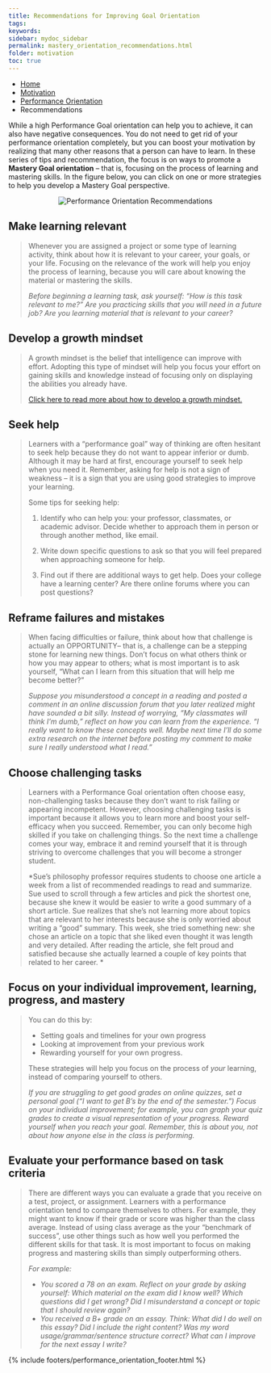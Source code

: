 ```yaml
---
title: Recommendations for Improving Goal Orientation
tags: 
keywords: 
sidebar: mydoc_sidebar
permalink: mastery_orientation_recommendations.html
folder: motivation
toc: true
---
```


<ul class="breadcrumb">
    <li><a href="index.html">Home</a></li>
    <li><a href="motivation_overview.html">Motivation</a></li>
    <li><a href="performance_orientation.html">Performance Orientation</a></li>
    <li class="active">Recommendations</li>
</ul>

While a high Performance Goal orientation can help you to achieve, it can also have negative consequences. You do not need to get rid of your performance orientation completely, but you can boost your motivation by realizing that many other reasons that a person can have to learn. In these series of tips and recommendation, the focus is on ways to promote a **Mastery Goal orientation** – that is, focusing on the process of learning and mastering skills. In the figure below, you can click on one or more strategies to help you develop a Mastery Goal perspective.


<center><img src='images/performance_orientation_recommendations.png' alt='Performance Orientation Recommendations' /></center>

## Make learning relevant

> Whenever you are assigned a project or some type of learning activity, think about how it is relevant to your career, your goals, or your life. Focusing on the relevance of the work will help you enjoy the process of learning, because you will care about knowing the material or mastering the skills.
> 
> *Before beginning a learning task, ask yourself: “How is this task relevant to me?” Are you practicing skills that you will need in a future job? Are you learning material that is relevant to your career?*

## Develop a growth mindset

> A growth mindset is the belief that intelligence can improve with effort. Adopting this type of mindset will help you focus your effort on gaining skills and knowledge instead of focusing only on displaying the abilities you already have.
> 
> [Click here to read more about how to develop a growth mindset.](mindset.html)

## Seek help

> Learners with a “performance goal” way of thinking are often hesitant to seek help because they do not want to appear inferior or dumb. Although it may be hard at first, encourage yourself to seek help when you need it. Remember, asking for help is not a sign of weakness – it is a sign that you are using good strategies to improve your learning.
> 
> Some tips for seeking help:
> 
> 1.  Identify who can help you: your professor, classmates, or academic advisor. Decide whether to approach them in person or through another method, like email.
> 
> 2.  Write down specific questions to ask so that you will feel prepared when approaching someone for help.
> 
> 3.  Find out if there are additional ways to get help. Does your college have a learning center? Are there online forums where you can post questions?

## Reframe failures and mistakes

> When facing difficulties or failure, think about how that challenge is actually an OPPORTUNITY– that is, a challenge can be a stepping stone for learning new things. Don’t focus on what others think or how you may appear to others; what is most important is to ask yourself, “What can I learn from this situation that will help me become better?”
> 
> *Suppose you misunderstood a concept in a reading and posted a comment in an online discussion forum that you later realized might have sounded a bit silly. Instead of worrying, “My classmates will think I’m dumb,” reflect on how you can learn from the experience. “I really want to know these concepts well. Maybe next time I’ll do some extra research on the internet before posting my comment to make sure I really understood what I read.”*

## Choose challenging tasks

> Learners with a Performance Goal orientation often choose easy, non-challenging tasks because they don’t want to risk failing or appearing incompetent. However, choosing challenging tasks is important because it allows you to learn more and boost your self-efficacy when you succeed. Remember, you can only become high skilled if you take on challenging things. So the next time a challenge comes your way, embrace it and remind yourself that it is through striving to overcome challenges that you will become a stronger student.
> 
> *Sue’s philosophy professor requires students to choose one article a week from a list of recommended readings to read and summarize. Sue used to scroll through a few articles and pick the shortest one, because she knew it would be easier to write a good summary of a short article. Sue realizes that she’s not learning more about topics that are relevant to her interests because she is only worried about writing a “good” summary. This week, she tried something new: she chose an article on a topic that she liked even thought it was length and very detailed. After reading the article, she felt proud and satisfied because she actually learned a couple of key points that related to her career. *

## Focus on your individual improvement, learning, progress, and mastery

> You can do this by:
> 
> * Setting goals and timelines for your own progress
> * Looking at improvement from your previous work
> * Rewarding yourself for your own progress.
> 
> These strategies will help you focus on the process of *your* learning, instead of comparing yourself to others.
>  
> *If you are struggling to get good grades on online quizzes, set a personal goal (“I want to get B’s by the end of the semester.”) Focus on your individual improvement; for example, you can graph your quiz grades to create a visual representation of your progress. Reward yourself when you reach your goal. Remember, this is about you, not about how anyone else in the class is performing.*

## Evaluate your performance based on task criteria

> There are different ways you can evaluate a grade that you receive on a test, project, or assignment. Learners with a performance orientation tend to compare themselves to others. For example, they might want to know if their grade or score was higher than the class average. Instead of using class average as the your “benchmark of success”, use other things such as how well you performed the different skills for that task. It is most important to focus on making progress and mastering skills than simply outperforming others.
> 
> *For example:*
> * *You scored a 78 on an exam. Reflect on your grade by asking yourself: Which material on the exam did I know well? Which questions did I get wrong? Did I misunderstand a concept or topic that I should review again?*
> * *You received a B+ grade on an essay. Think: What did I do well on this essay? Did I include the right content? Was my word usage/grammar/sentence structure correct? What can I improve for the next essay I write?*

{% include footers/performance_orientation_footer.html %}


